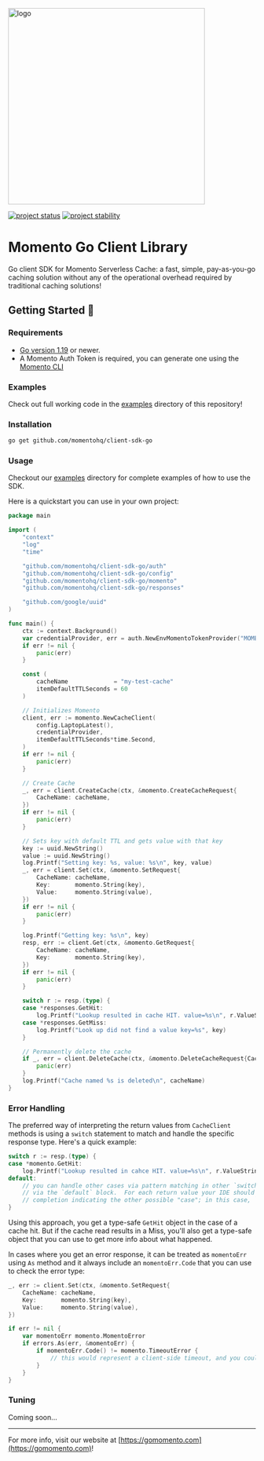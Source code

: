 <head>
  <meta name="Momento Go Client Library Documentation" content="Go client software development kit for Momento Serverless Cache">
</head>
<img src="https://docs.momentohq.com/img/logo.svg" alt="logo" width="400"/>

[![project status](https://momentohq.github.io/standards-and-practices/badges/project-status-official.svg)](https://github.com/momentohq/standards-and-practices/blob/main/docs/momento-on-github.md)
[![project stability](https://momentohq.github.io/standards-and-practices/badges/project-stability-alpha.svg)](https://github.com/momentohq/standards-and-practices/blob/main/docs/momento-on-github.md) 

# Momento Go Client Library


Go client SDK for Momento Serverless Cache: a fast, simple, pay-as-you-go caching solution without
any of the operational overhead required by traditional caching solutions!



## Getting Started :running:

### Requirements

- [Go version 1.19](https://go.dev/dl/) or newer.
- A Momento Auth Token is required, you can generate one using
  the [Momento CLI](https://github.com/momentohq/momento-cli)

### Examples

Check out full working code in the [examples](./examples/README.md) directory of this repository!

### Installation

```bash
go get github.com/momentohq/client-sdk-go
```

### Usage

Checkout our [examples](./examples/README.md) directory for complete examples of how to use the SDK.

Here is a quickstart you can use in your own project:

```go
package main

import (
	"context"
	"log"
	"time"

	"github.com/momentohq/client-sdk-go/auth"
	"github.com/momentohq/client-sdk-go/config"
	"github.com/momentohq/client-sdk-go/momento"
	"github.com/momentohq/client-sdk-go/responses"

	"github.com/google/uuid"
)

func main() {
	ctx := context.Background()
	var credentialProvider, err = auth.NewEnvMomentoTokenProvider("MOMENTO_AUTH_TOKEN")
	if err != nil {
		panic(err)
	}

	const (
		cacheName             = "my-test-cache"
		itemDefaultTTLSeconds = 60
	)

	// Initializes Momento
	client, err := momento.NewCacheClient(
		config.LaptopLatest(),
		credentialProvider,
		itemDefaultTTLSeconds*time.Second,
	)
	if err != nil {
		panic(err)
	}

	// Create Cache
	_, err = client.CreateCache(ctx, &momento.CreateCacheRequest{
		CacheName: cacheName,
	})
	if err != nil {
		panic(err)
	}

	// Sets key with default TTL and gets value with that key
	key := uuid.NewString()
	value := uuid.NewString()
	log.Printf("Setting key: %s, value: %s\n", key, value)
	_, err = client.Set(ctx, &momento.SetRequest{
		CacheName: cacheName,
		Key:       momento.String(key),
		Value:     momento.String(value),
	})
	if err != nil {
		panic(err)
	}

	log.Printf("Getting key: %s\n", key)
	resp, err := client.Get(ctx, &momento.GetRequest{
		CacheName: cacheName,
		Key:       momento.String(key),
	})
	if err != nil {
		panic(err)
	}

	switch r := resp.(type) {
	case *responses.GetHit:
		log.Printf("Lookup resulted in cache HIT. value=%s\n", r.ValueString())
	case *responses.GetMiss:
		log.Printf("Look up did not find a value key=%s", key)
	}

	// Permanently delete the cache
	if _, err = client.DeleteCache(ctx, &momento.DeleteCacheRequest{CacheName: cacheName}); err != nil {
		panic(err)
	}
	log.Printf("Cache named %s is deleted\n", cacheName)
}

```

### Error Handling

The preferred way of interpreting the return values from `CacheClient` methods is using a `switch` statement to match and handle the specific response type. 
Here's a quick example:

```go
switch r := resp.(type) {
case *momento.GetHit:
    log.Printf("Lookup resulted in cahce HIT. value=%s\n", r.ValueString())
default: 
    // you can handle other cases via pattern matching in other `switch case`, or a default case
    // via the `default` block.  For each return value your IDE should be able to give you code 
    // completion indicating the other possible "case"; in this case, `momento.GetMiss`.
}
```

Using this approach, you get a type-safe `GetHit` object in the case of a cache hit. 
But if the cache read results in a Miss, you'll also get a type-safe object that you can use to get more info about what happened.

In cases where you get an error response, it can be treated as `momentoErr` using `As` method and it always include an `momentoErr.Code` that you can use to check the error type:

```go
_, err := client.Set(ctx, &momento.SetRequest{
    CacheName: cacheName,
    Key:       momento.String(key),
    Value:     momento.String(value),
})

if err != nil {
    var momentoErr momento.MomentoError
    if errors.As(err, &momentoErr) {
        if momentoErr.Code() != momento.TimeoutError {
            // this would represent a client-side timeout, and you could fall back to your original data source
        }
    }
}
```

### Tuning

Coming soon...

----------------------------------------------------------------------------------------
For more info, visit our website at [https://gomomento.com](https://gomomento.com)!
